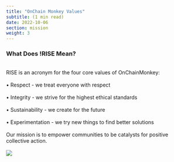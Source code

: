 ```yaml
---
title: "OnChain Monkey Values"
subtitle: (1 min read)
date: 2022-10-06
section: mission
weight: 3
---
```



### What Does !RISE Mean?
\
RISE is an acronym for the four core values of OnChainMonkey:
\
\
•	Respect - we treat everyone with respect
\
\
•	Integrity - we strive for the highest ethical standards
\
\
•	Sustainability - we create for the future
\
\
•	Experimentation - we try new things to find better solutions
\
\
Our mission is to empower communities to be catalysts for positive collective action.
\
\
![](img/risetwitter.png)


